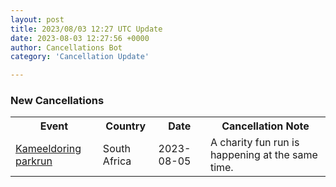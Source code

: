 ```yaml
---
layout: post
title: 2023/08/03 12:27 UTC Update
date: 2023-08-03 12:27:56 +0000
author: Cancellations Bot
category: 'Cancellation Update'

---
```


<h3>New Cancellations</h3>
<div class='hscrollable'>
<table style='width: 100%'>
    <tr>
        <th>Event</th>
        <th>Country</th>
        <th>Date</th>
        <th>Cancellation Note</th>
    </tr>
    <tr>
        <td><a href="https://www.parkrun.co.za/kameeldoring">Kameeldoring parkrun</a></td>
        <td>South Africa</td>
        <td>2023-08-05</td>
        <td>A charity fun run is happening at the same time.</td>
    </tr>
</table>
</div>
